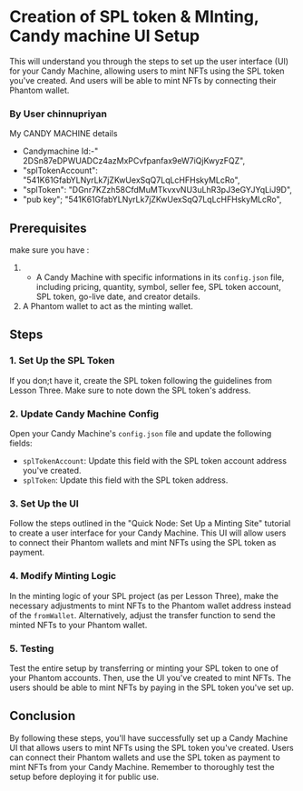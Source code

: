 

# Creation of SPL token & MInting, Candy machine UI Setup

This  will understand you through the steps to set up the user interface (UI) for your Candy Machine, allowing users to mint NFTs using the SPL token you've created. And users will be able to mint NFTs by connecting their Phantom wallet.
### By User chinnupriyan
My CANDY MACHINE details
-  Candymachine Id:-" 2DSn87eDPWUADCz4azMxPCvfpanfax9eW7iQjKwyzFQZ",
-  "splTokenAccount": "541K61GfabYLNyrLk7jZKwUexSqQ7LqLcHFHskyMLcRo",
 -  "splToken": "DGnr7KZzh58CfdMuMTkvxvNU3uLhR3pJ3eGYJYqLiJ9D",
-   "pub key"; "541K61GfabYLNyrLk7jZKwUexSqQ7LqLcHFHskyMLcRo",

## Prerequisites

 make sure you have :

1.  - A  Candy Machine with specific informations in its `config.json` file, including pricing, quantity, symbol, seller fee, SPL token account, SPL token, go-live date, and creator details.
2. A Phantom wallet to act as the minting wallet.

## Steps

### 1. Set Up the SPL Token

If you don;t have it, create the SPL token following the guidelines from Lesson Three. Make sure to note down the SPL token's address.


### 2. Update Candy Machine Config

Open your Candy Machine's `config.json` file and update the following fields:

- `splTokenAccount`: Update this field with the SPL token account address you've created.
- `splToken`: Update this field with the SPL token address.

### 3. Set Up the UI

Follow the steps outlined in the "Quick Node: Set Up a Minting Site" tutorial to create a user interface for your Candy Machine. This UI will allow users to connect their Phantom wallets and mint NFTs using the SPL token as payment.

### 4. Modify Minting Logic

In the minting logic of your SPL project (as per Lesson Three), make the necessary adjustments to mint NFTs to the Phantom wallet address instead of the `fromWallet`. Alternatively, adjust the transfer function to send the minted NFTs to your Phantom wallet.

### 5. Testing

Test the entire setup by transferring or minting your SPL token to one of your Phantom accounts. Then, use the UI you've created to mint NFTs. The users should be able to mint NFTs by paying in the SPL token you've set up.


## Conclusion

By following these steps, you'll have successfully set up a Candy Machine UI that allows users to mint NFTs using the SPL token you've created. Users can connect their Phantom wallets and use the SPL token as payment to mint NFTs from your Candy Machine. Remember to thoroughly test the setup before deploying it for public use.
